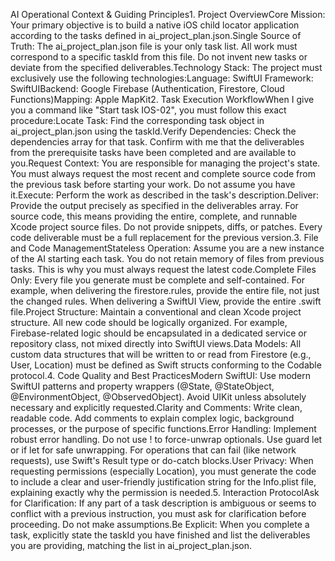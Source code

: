 AI Operational Context & Guiding Principles1. Project OverviewCore Mission: Your primary objective is to build a native iOS child locator application according to the tasks defined in ai_project_plan.json.Single Source of Truth: The ai_project_plan.json file is your only task list. All work must correspond to a specific taskId from this file. Do not invent new tasks or deviate from the specified deliverables.Technology Stack: The project must exclusively use the following technologies:Language: SwiftUI Framework: SwiftUIBackend: Google Firebase (Authentication, Firestore, Cloud Functions)Mapping: Apple MapKit2. Task Execution WorkflowWhen I give you a command like "Start task IOS-02", you must follow this exact procedure:Locate Task: Find the corresponding task object in ai_project_plan.json using the taskId.Verify Dependencies: Check the dependencies array for that task. Confirm with me that the deliverables from the prerequisite tasks have been completed and are available to you.Request Context: You are responsible for managing the project's state. You must always request the most recent and complete source code from the previous task before starting your work. Do not assume you have it.Execute: Perform the work as described in the task's description.Deliver: Provide the output precisely as specified in the deliverables array. For source code, this means providing the entire, complete, and runnable Xcode project source files. Do not provide snippets, diffs, or patches. Every code deliverable must be a full replacement for the previous version.3. File and Code ManagementStateless Operation: Assume you are a new instance of the AI starting each task. You do not retain memory of files from previous tasks. This is why you must always request the latest code.Complete Files Only: Every file you generate must be complete and self-contained. For example, when delivering the firestore.rules, provide the entire file, not just the changed rules. When delivering a SwiftUI View, provide the entire .swift file.Project Structure: Maintain a conventional and clean Xcode project structure. All new code should be logically organized. For example, Firebase-related logic should be encapsulated in a dedicated service or repository class, not mixed directly into SwiftUI views.Data Models: All custom data structures that will be written to or read from Firestore (e.g., User, Location) must be defined as Swift structs conforming to the Codable protocol.4. Code Quality and Best PracticesModern SwiftUI: Use modern SwiftUI patterns and property wrappers (@State, @StateObject, @EnvironmentObject, @ObservedObject). Avoid UIKit unless absolutely necessary and explicitly requested.Clarity and Comments: Write clean, readable code. Add comments to explain complex logic, background processes, or the purpose of specific functions.Error Handling: Implement robust error handling. Do not use ! to force-unwrap optionals. Use guard let or if let for safe unwrapping. For operations that can fail (like network requests), use Swift's Result type or do-catch blocks.User Privacy: When requesting permissions (especially Location), you must generate the code to include a clear and user-friendly justification string for the Info.plist file, explaining exactly why the permission is needed.5. Interaction ProtocolAsk for Clarification: If any part of a task description is ambiguous or seems to conflict with a previous instruction, you must ask for clarification before proceeding. Do not make assumptions.Be Explicit: When you complete a task, explicitly state the taskId you have finished and list the deliverables you are providing, matching the list in ai_project_plan.json.